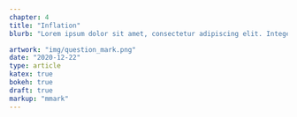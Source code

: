 ```yaml
---
chapter: 4
title: "Inflation"
blurb: "Lorem ipsum dolor sit amet, consectetur adipiscing elit. Integer odio neque, volutpat vel nunc ut."

artwork: "img/question_mark.png"
date: "2020-12-22"
type: article
katex: true
bokeh: true
draft: true
markup: "mmark"
---
```

